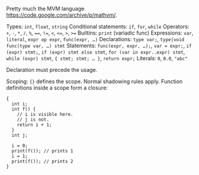 Pretty much the MVM language https://code.google.com/archive/p/mathvm/.

Types: `int`, `float`, `string`
Conditional statements: `if`, `for`, `while`
Operators: `+`, `-`, `*`, `/`, `%`, `==`, `!=`, `<`, `<=`, `>`, `>=`
Builtins: `print` (variadic func)
Expressions: `var`, `literal`, `expr op expr`, `func(expr, …)`
Declarations: `type var;`, `type|void func(type var, …) stmt`
Statements: `func(expr, expr, …);`, `var = expr;`, `if (expr) stmt;`, `if (expr) stmt else stmt`, `for (var in expr..expr) stmt`, `while (expr) stmt`, `{ stmt; stmt; … }`, `return expr;`
Literals: `0`, `0.0`, `"abc"`

Declaration must precede the usage.

Scoping:
`{}` defines the scope. Normal shadowing rules apply. Function definitions inside a scope form a closure:

```
{
  int i;
  int f() {
    // i is visible here.
    // j is not.
    return i + 1;
  }
  int j;

  i = 0;
  print(f()); // prints 1
  i = 1;
  print(f()); // prints 2
}
```
